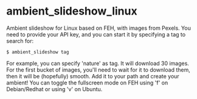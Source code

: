 # ambient_slideshow_linux

Ambient slideshow for Linux based on FEH, with images from Pexels. You need to provide your API key, and you can start it by specifying a tag to search for:

```
$ ambient_slideshow tag
```

For example, you can specify 'nature' as tag. It will download 30 images. For the first bucket of images, you'll need to wait for it to download them, then it will be (hopefully) smooth. Add it to your path and create your ambient! You can toggle the fullscreen mode on FEH using 'f' on Debian/Redhat or using 'v' on Ubuntu.

